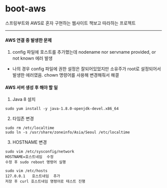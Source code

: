 # boot-aws
스프링부트와 AWS로 혼자 구현하는 웹사이트 책보고 따라하는 프로젝트






-------------------------------------
#### AWS 연결 중 발생한 문제
1. config 파일에 호스트를 추가했는데 nodename nor servname provided, or not known 에러 발생
- 나의 경우 config 파일에 권한 설정은 잘되어있었지만 소유주가 root로 설정되어서 발생한 에러였음. chown 명령어를 사용해 변경해줘서 해결

#### AWS 서버 생성 후 해야 할 일
1. Java 8 설치
```
sudo yum install -y java-1.8.0-openjdk-devel.x86_64
```
2. 타임존 변경
```
sudo rm /etc/localtime
sudo ln -s /usr/share/zoneinfo/Asia/Seoul /etc/localtime
```

3. HOSTNAME 변경
```
sudo vim /etc/sysconfig/network
HOSTNAME=호스트네임  수정
수정 후 sudo reboot 명령어 실행

sudo vim /etc/hosts
127.0.0.1   호스트네임  추가
저장 후 curl 호스트네임 명령어로 테스트 진행
```

